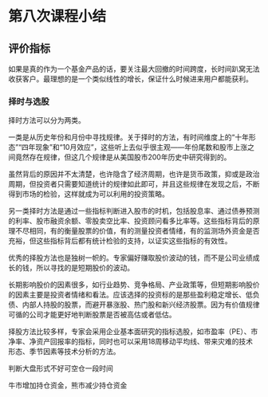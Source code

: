 # 第八次课程小结

## 评价指标

如果是真的作为一个基金产品的话，要关注最大回撤的时间跨度，长时间趴窝无法收获客户。最理想的是一个类似线性的增长，保证什么时候进来用户都能获利。

### 择时与选股

择时方法可以分为两类。

一类是从历史年份和月份中寻找规律。关于择时的方法，有时间维度上的“十年形态”“四年现象”和“10月效应”，这些听上去似乎很主观——年份尾数和股市上涨之间竟然存在规律，但这几个规律是从美国股市200年历史中研究得到的。

虽然背后的原因并不太清楚，也许隐含了经济周期，也许是货币政策，抑或是政治周期，但投资者只需要知道统计的规律如此即可，并且这些规律在发现之后，不断得到市场的检验，这样就成为可以利用的投资策略。

另一类择时方法是通过一些指标判断进入股市的时机，包括股息率、通过债券预测的利率、股市融资余额、零股卖空比率、投资顾问看多比率等。这些指标背后的原理不尽相同，有的衡量股票的价值，有的测量投资者情绪，有的监测场外资金是否充裕，但这些指标背后都有统计检验的支持，以证实这些指标的有效性。

优秀的择股方法也是独树一帜的。专家偏好赚取股价波动的钱，而不是公司业绩成长的钱，所以寻找的是短期股价的波动。

长期影响股价的因素很多，如行业趋势、竞争格局、产业政策等，但短期影响股价的因素主要是投资者情绪和看法。应该选择的投资标的是那些盈利稳定增长、低负债、内部人持股的股票，而避开暴涨股、热门股和新兴经济股票。因为有价值规律可循的公司才能更好地判断股票是否被高估或者低估。

择股方法比较多样，专家会采用企业基本面研究的指标选股，如市盈率（PE）、市净率、净资产回报率的指标，同时也可以采用18周移动平均线、带来灾难的技术形态、季节因素等技术分析的方法。

判断大盘形式不好可空仓一段时间

牛市增加持仓资金，熊市减少持仓资金
